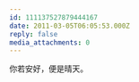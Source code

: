 ```yaml
---
id: 111137527879444167
date: 2011-03-05T06:05:53.000Z
reply: false
media_attachments: 0
---
```


你若安好，便是晴天。

